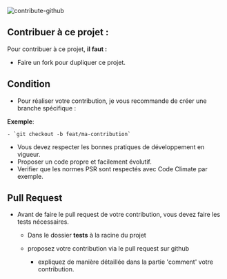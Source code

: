 ![contribute-github](https://user-images.githubusercontent.com/52566974/179393140-889b1e33-870e-4ced-a360-f5bc6f27149c.png)

## Contribuer à ce projet : 


Pour contribuer à ce projet, **il faut :**
- Faire un fork pour dupliquer ce projet.

## Condition
- Pour réaliser votre contribution, je vous recommande de créer une branche spécifique :

**Exemple**:

    - `git checkout -b feat/ma-contribution`

    
- Vous devez respecter les bonnes pratiques de développement en vigueur.
- Proposer un code propre et facilement évolutif.
- Verifier que les normes PSR sont respectés avec Code Climate par exemple.

## Pull Request
- Avant de faire le pull request de votre contribution, vous devez faire les tests nécessaires.
    - Dans le dossier **tests** à la racine du projet


  - proposez votre contribution via le pull request sur github
      - expliquez de manière détaillée dans la partie 'comment' votre contribution.
